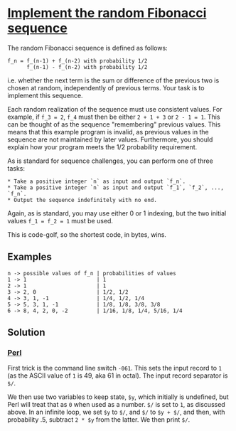 # [Implement the random Fibonacci sequence][codegolf]

The random Fibonacci sequence is defined as follows:

    f_n = f_(n-1) + f_(n-2) with probability 1/2
          f_(n-1) - f_(n-2) with probability 1/2
          
i.e. whether the next term is the sum or difference of the previous
two is chosen at random, independently of previous terms. Your task
is to implement this sequence.

Each random realization of the sequence must use consistent values.
For example, if `f_3 = 2`, `f_4` must then be either `2 + 1 + 3`
or `2 - 1 = 1`. This can be thought of as the sequence "remembering"
previous values. This means that this example program is invalid,
as previous values in the sequence are not maintained by later
values. Furthermore, you should explain how your program meets the
1/2 probability requirement.

As is standard for sequence challenges, you can perform one of three tasks:

    * Take a positive integer `n` as input and output `f_n`.
    * Take a positive integer `n` as input and output `f_1`, `f_2`, ..., `f_n`.
    * Output the sequence indefinitely with no end.

Again, as is standard, you may use either 0 or 1 indexing, but the
two initial values `f_1 = f_2 = 1` must be used.

This is code-golf, so the shortest code, in bytes, wins.

## Examples

    n -> possible values of f_n | probabilities of values
    1 -> 1                      | 1
    2 -> 1                      | 1
    3 -> 2, 0                   | 1/2, 1/2
    4 -> 3, 1, -1               | 1/4, 1/2, 1/4
    5 -> 5, 3, 1, -1            | 1/8, 1/8, 3/8, 3/8
    6 -> 8, 4, 2, 0, -2         | 1/16, 1/8, 1/4, 5/16, 1/4


## Solution

### [Perl][tio-perl]

First trick is the command line switch `-061`. This sets the input
record to `1` (as the ASCII value of `1` is 49, aka 61 in octal).
The input record separator is `$/`.

We then use two variables to keep state, `$y`, which initially is
undefined, but Perl will treat that as `0` when used as a number.
`$/` is set to `1`, as discussed above. In an infinite loop, we set
`$y` to `$/`, and `$/` to `$y + $/`, and then, with probability .5,
subtract `2 * $y` from the latter. We then print `$/`.


[codegolf]: https://codegolf.stackexchange.com/questions/211166/implement-the-random-fibonacci-sequence/
[tio-perl]: https://tio.run/##K0gtyjH9/79aQ6VSR0Vf01ZDRR9Ia6tU6hppqVRqaeiZ2hQl5qVoaloXJ1aq6FsXpabk1/7//y@/oCQzP6/4v66BmeF/XV9TPQNDAwA
